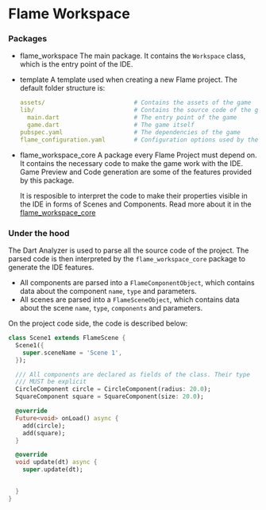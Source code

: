 # Flame Workspace

### Packages

* flame_workspace
  The main package. It contains the `Workspace` class, which is the entry point of the IDE.

* template
  A template used when creating a new Flame project.
  The default folder structure is:
  ```yaml
  assets/                         # Contains the assets of the game
  lib/                            # Contains the source code of the game
    main.dart                     # The entry point of the game
    game.dart                     # The game itself
  pubspec.yaml                    # The dependencies of the game      
  flame_configuration.yaml        # Configuration options used by the workspace
  ```

* flame_workspace_core
  A package every Flame Project must depend on. It contains the necessary code to make the game work with the IDE. Game Preview and Code generation are some of the features provided by this package.

  It is resposible to interpret the code to make their properties visible in the IDE in forms of Scenes and Components. Read more about it in the [flame_workspace_core](./flame_workspace_core/README.md)

### Under the hood

The Dart Analyzer is used to parse all the source code of the project. The parsed code is then interpreted by the `flame_workspace_core` package to generate the IDE features.

- All components are parsed into a `FlameComponentObject`, which contains data about the component `name`, `type` and parameters. 
- All scenes are parsed into a `FlameSceneObject`, which contains data about the scene `name`, `type`, `components` and parameters.

On the project code side, the code is described below:

```dart
class Scene1 extends FlameScene {
  Scene1({
    super.sceneName = 'Scene 1',
  });

  /// All components are declared as fields of the class. Their type
  /// MUST be explicit
  CircleComponent circle = CircleComponent(radius: 20.0);
  SquareComponent square = SquareComponent(size: 20.0);

  @override
  Future<void> onLoad() async {
    add(circle);
    add(square);
  }

  @override
  void update(dt) async {
    super.update(dt);

    
  }
}
```
